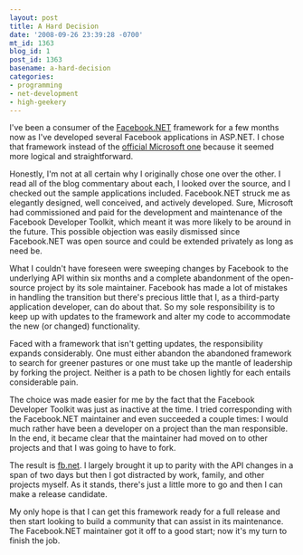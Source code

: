 ```yaml
---
layout: post
title: A Hard Decision
date: '2008-09-26 23:39:28 -0700'
mt_id: 1363
blog_id: 1
post_id: 1363
basename: a-hard-decision
categories:
- programming
- net-development
- high-geekery
---
```

<p>
I've been a consumer of the <a href="http://www.codeplex.com/FacebookNET/">Facebook.NET</a> framework for a few months now as I've developed several Facebook applications in ASP.NET. I chose that framework instead of the <a href="http://www.codeplex.com/FacebookToolkit">official Microsoft one</a> because it seemed more logical and straightforward.
</p>
<p>
Honestly, I'm not at all certain why I originally chose one over the other. I read all of the blog commentary about each, I looked over the source, and I checked out the sample applications included. Facebook.NET struck me as elegantly designed, well conceived, and actively developed. Sure, Microsoft had commissioned and paid for the development and maintenance of the Facebook Developer Toolkit, which meant it was more likely to be around in the future. This possible objection was easily dismissed since Facebook.NET was open source and could be extended privately as long as need be.
</p>
<p>
What I couldn't have foreseen were sweeping changes by Facebook to the underlying API within six months and a complete abandonment of the open-source project by its sole maintainer. Facebook has made a lot of mistakes in handling the transition but there's precious little that I, as a third-party application developer, can do about that. So my sole responsibility is to keep up with updates to the framework and alter my code to accommodate the new (or changed) functionality.
</p>
<p>
Faced with a framework that isn't getting updates, the responsibility expands considerably. One must either abandon the abandoned framework to search for greener pastures or one must take up the mantle of leadership by forking the project. Neither is a path to be chosen lightly for each entails considerable pain.
</p>
<p>
The choice was made easier for me by the fact that the Facebook Developer Toolkit was just as inactive at the time. I tried corresponding with the Facebook.NET maintainer and even succeeded a couple times: I would much rather have been a developer on a project than the man responsible. In the end, it became clear that the maintainer had moved on to other projects and that I was going to have to fork.
</p>
<p>
The result is <a href="http://www.codeplex.com/fbnet/">fb.net</a>. I largely brought it up to parity with the API changes in a span of two days but then I got distracted by work, family, and other projects myself. As it stands, there's just a little more to go and then I can make a release candidate.
</p>
<p>
My only hope is that I can get this framework ready for a full release and then start looking to build a community that can assist in its maintenance. The Facebook.NET maintainer got it off to a good start; now it's my turn to finish the job.
</p>
